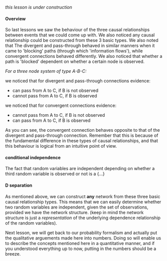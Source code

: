 *this lesson is under construction*

#### Overview

So last lessons we saw the behaviour of the three causal relationships between events that we could come up with. 
We also noticed any causal relationship could be constructed from these 3 basic types. We also noted that The divergent and pass-through
behaved in similar manners when it came to 'blocking' paths (through which 'information flows'), while convergent connections behaved
differently. We also noticed that whether a path is 'blocked' dependent on whether a certain node is observed.

*For a three node system of type A-B-C:*

we noticed that for divergent and pass-through connections evidence:
 - can pass from A to C, if B is not observed
 - cannot pass from A to C, if B is observed
 
 we noticed that for convergent connections evidence:
 - cannot pass from A to C, if B is not observed
 - can pass from A to C, if B is observed
 
 As you can see, the convergent connection behaves opposite to that of the divergent and pass-through connection.
 Remember that this is because of the fundamental difference in these types of causal relationships,
 and that this behaviour is logical from an intuitive point of view. 
 
 #### conditional independence
 
 The fact that random variables are independent depending on whether a third random variable is observed or not is a {...}
 
 #### D separation
 
 As mentioned above, we can construct **any** network from these three basic causal relationship types. This means that we can easily determine whether two random variables are independent, given the set of observations, provided we have the network structure. (keep in mind the network structure is just a *representation* of the underlying dependence relationship of the random variables). 
 
Next lesson, we will get back to our probability formalism and actually put the qualitative arguements made here into numbers.
Doing so will enable us to describe the concepts mentioned here in a quantitative manner, and if you understood everything up
to now, putting in the numbers should be a breeze.
